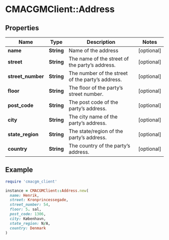 # CMACGMClient::Address

## Properties

| Name | Type | Description | Notes |
| ---- | ---- | ----------- | ----- |
| **name** | **String** | Name of the address | [optional] |
| **street** | **String** | The name of the street of the party’s address. | [optional] |
| **street_number** | **String** | The number of the street of the party’s address. | [optional] |
| **floor** | **String** | The floor of the party’s street number. | [optional] |
| **post_code** | **String** | The post code of the party’s address. | [optional] |
| **city** | **String** | The city name of the party’s address. | [optional] |
| **state_region** | **String** | The state/region of the party’s address. | [optional] |
| **country** | **String** | The country of the party’s address. | [optional] |

## Example

```ruby
require 'cmacgm_client'

instance = CMACGMClient::Address.new(
  name: Henrik,
  street: Kronprincessegade,
  street_number: 54,
  floor: 5. sal,
  post_code: 1306,
  city: København,
  state_region: N/A,
  country: Denmark
)
```

